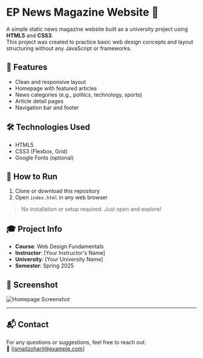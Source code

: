 # EP News Magazine Website 📰

A simple static news magazine website built as a university project using **HTML5** and **CSS3**.  
This project was created to practice basic web design concepts and layout structuring without any JavaScript or frameworks.

## 📌 Features

- Clean and responsive layout
- Homepage with featured articles
- News categories (e.g., politics, technology, sports)
- Article detail pages
- Navigation bar and footer

## 🛠 Technologies Used

- HTML5
- CSS3 (Flexbox, Grid)
- Google Fonts (optional)


## 🚀 How to Run

1. Clone or download this repository
2. Open `index.html` in any web browser

> No installation or setup required. Just open and explore!

## 🎓 Project Info

- **Course**: Web Design Fundamentals  
- **Instructor**: [Your Instructor's Name]  
- **University**: [Your University Name]  
- **Semester**: Spring 2025

## 📸 Screenshot

![Homepage Screenshot](assets/images/screenshot.png)

---

## 📬 Contact

For any questions or suggestions, feel free to reach out:  
📧 [ismailzoharil@example.com]
